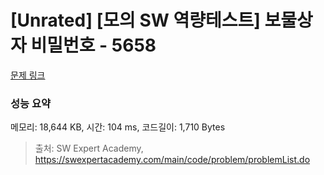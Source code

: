 # [Unrated] [모의 SW 역량테스트] 보물상자 비밀번호 - 5658 

[문제 링크](https://swexpertacademy.com/main/code/problem/problemDetail.do?contestProbId=AWXRUN9KfZ8DFAUo) 

### 성능 요약

메모리: 18,644 KB, 시간: 104 ms, 코드길이: 1,710 Bytes



> 출처: SW Expert Academy, https://swexpertacademy.com/main/code/problem/problemList.do